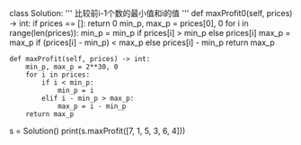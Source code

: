 class Solution:
    '''
    比较前i-1个数的最小值和i的值
    '''
    def maxProfit0(self, prices) -> int:
        if prices == []:
            return 0
        min_p, max_p = prices[0], 0
        for i in range(len(prices)):
            min_p = min_p if prices[i] > min_p else prices[i]
            max_p = max_p if (prices[i] - min_p) < max_p else prices[i] - min_p
        return max_p

    def maxProfit(self, prices) -> int:
        min_p, max_p = 2**30, 0
        for i in prices:
            if i < min_p:
                min_p = i
            elif i - min_p > max_p:
                max_p = i - min_p
        return max_p


s = Solution()
print(s.maxProfit([7, 1, 5, 3, 6, 4]))
